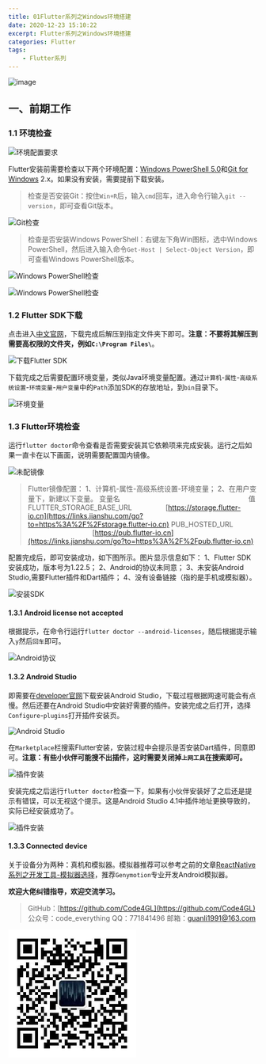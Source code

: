 ```yaml
---
title: 01Flutter系列之Windows环境搭建
date: 2020-12-23 15:10:22
excerpt: Flutter系列之Windows环境搭建
categories: Flutter
tags:
    - Flutter系列
---
```


![image](https://upload-images.jianshu.io/upload_images/18236822-921b445577766d10.png?imageMogr2/auto-orient/strip%7CimageView2/2/w/1240)

## 一、前期工作

### 1.1 环境检查

![环境配置要求](https://upload-images.jianshu.io/upload_images/18236822-f92aa1e881c14311.png?imageMogr2/auto-orient/strip%7CimageView2/2/w/1240)

Flutter安装前需要检查以下两个环境配置：[Windows PowerShell 5.0](https://docs.microsoft.com/en-us/powershell/scripting/install/installing-windows-powershell)和[Git for Windows](https://git-scm.com/download/win) 2.x。如果没有安装，需要提前下载安装。

> 检查是否安装Git：按住`Win+R`后，输入`cmd`回车，进入命令行输入`git --version`，即可查看Git版本。

![Git检查](https://upload-images.jianshu.io/upload_images/18236822-34232c9643d6cfe1.png?imageMogr2/auto-orient/strip%7CimageView2/2/w/1240)

> 检查是否安装Windows PowerShell：右键左下角Win图标，选中Windows PowerShell，然后进入输入命令`Get-Host | Select-Object Version`，即可查看Windows PowerShell版本。

![Windows PowerShell检查](https://upload-images.jianshu.io/upload_images/18236822-757f9459ba58f021.png?imageMogr2/auto-orient/strip%7CimageView2/2/w/1240)

![Windows PowerShell检查](https://upload-images.jianshu.io/upload_images/18236822-582e313ce2edc7ba.png?imageMogr2/auto-orient/strip%7CimageView2/2/w/1240)

### 1.2 Flutter SDK下载

点击进入[中文官网](https://flutter.cn/docs/get-started/install/windows)，下载完成后解压到指定文件夹下即可。**注意：不要将其解压到需要高权限的文件夹，例如`C:\Program Files\`**。

![下载Flutter SDK](https://upload-images.jianshu.io/upload_images/18236822-766d7fbaec7ded65.png?imageMogr2/auto-orient/strip%7CimageView2/2/w/1240)

下载完成之后需要配置环境变量，类似Java环境变量配置。通过`计算机`-`属性`-`高级系统设置`-`环境变量`-`用户变量`中的`Path`添加SDK的存放地址，到`bin`目录下。

![环境变量](https://upload-images.jianshu.io/upload_images/18236822-d9966332c911068f.png?imageMogr2/auto-orient/strip%7CimageView2/2/w/1240)

### 1.3 Flutter环境检查

运行`flutter doctor`命令查看是否需要安装其它依赖项来完成安装。运行之后如果一直卡在以下画面，说明需要配置国内镜像。

![未配镜像](https://upload-images.jianshu.io/upload_images/18236822-e2f6e2f3f3fa5653.jpg?imageMogr2/auto-orient/strip%7CimageView2/2/w/1240)

> Flutter镜像配置：
1、计算机-属性-高级系统设置-环境变量；
2、在用户变量下，新建以下变量。
变量名                         值
FLUTTER_STORAGE_BASE_URL         [https://storage.flutter-io.cn](https://links.jianshu.com/go?to=https%3A%2F%2Fstorage.flutter-io.cn)
PUB_HOSTED_URL              [https://pub.flutter-io.cn](https://links.jianshu.com/go?to=https%3A%2F%2Fpub.flutter-io.cn)

配置完成后，即可安装成功，如下图所示。图片显示信息如下：
1、Flutter SDK安装成功，版本号为1.22.5；
2、Android的协议未同意；
3、未安装Android Studio,需要Flutter插件和Dart插件；
4、没有设备链接（指的是手机或模拟器）。

![安装SDK](https://upload-images.jianshu.io/upload_images/18236822-0648a89b7499a182.png?imageMogr2/auto-orient/strip%7CimageView2/2/w/1240)

#### 1.3.1 Android license not accepted

根据提示，在命令行运行`flutter doctor --android-licenses`，随后根据提示输入`y`然后`回车`即可。

![Android协议](https://upload-images.jianshu.io/upload_images/18236822-04a2d8c211f92500.png?imageMogr2/auto-orient/strip%7CimageView2/2/w/1240)

#### 1.3.2 Android Studio

即需要在[developer官网](https://developer.android.google.cn/studio/)下载安装Android Studio，下载过程根据网速可能会有点慢。然后还要在Android Studio中安装好需要的插件。安装完成之后打开，选择`Configure`-`plugins`打开插件安装页。

![Android Studio](https://upload-images.jianshu.io/upload_images/18236822-736bd57c12973cde.png?imageMogr2/auto-orient/strip%7CimageView2/2/w/1240)

在`Marketplace`栏搜索Flutter安装，安装过程中会提示是否安装Dart插件，同意即可。**注意：有些小伙伴可能搜不出插件，这时需要关闭掉`上网工具`在搜索即可。**

![插件安装](https://upload-images.jianshu.io/upload_images/18236822-1a2d97fc4b5b66b6.png?imageMogr2/auto-orient/strip%7CimageView2/2/w/1240)

安装完成之后运行`flutter doctor`检查一下，如果有小伙伴安装好了之后还是提示有错误，可以无视这个提示。这是Android Studio 4.1中插件地址更换导致的，实际已经安装成功了。

![插件安装](https://upload-images.jianshu.io/upload_images/18236822-35b846b53b078f1d.png?imageMogr2/auto-orient/strip%7CimageView2/2/w/1240)

#### 1.3.3 Connected device

关于设备分为两种：真机和模拟器。模拟器推荐可以参考之前的文章[ReactNative系列之开发工具-模拟器选择](/ReactNative/ReactNative系列/08ReactNative系列之开发工具-模拟器选择/)，推荐`Genymotion`专业开发Android模拟器。

**欢迎大佬纠错指导，欢迎交流学习。**

>GitHub：[https://github.com/Code4GL](https://github.com/Code4GL)
公众号：code_everything
QQ：771841496
邮箱：guanli1991@163.com

![code_everything](/images/code_everything.jpg)
